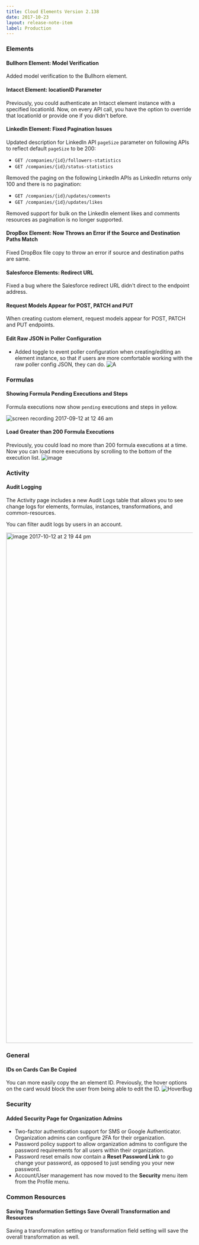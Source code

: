 ```yaml
---
title: Cloud Elements Version 2.138
date: 2017-10-23
layout: release-note-item
label: Production
---
```


### Elements

#### Bullhorn Element: Model Verification

Added model verification to the Bullhorn element.

#### Intacct Element: locationID Parameter

Previously, you could authenticate an Intacct element instance with a specified locationId. Now, on every API call, you have the option to override that locationId or provide one if you didn't before.

#### LinkedIn Element: Fixed Pagination Issues

Updated description for LinkedIn API `pageSize` parameter on following APIs to reflect default `pageSize` to be 200:

* `GET /companies/{id}/followers-statistics`
* `GET /companies/{id}/status-statistics`

Removed the paging on the following LinkedIn APIs as LinkedIn returns only 100 and there is no pagination:

* `GET /companies/{id}/updates/comments`
* `GET /companies/{id}/updates/likes`

Removed support for bulk on the LinkedIn element likes and comments resources as pagination is no longer supported.

#### DropBox Element: Now Throws an Error if the Source and Destination Paths Match

Fixed DropBox file copy to throw an error if source and destination paths are same.

#### Salesforce Elements: Redirect URL

Fixed a bug where the Salesforce redirect URL didn't direct to the endpoint address.

#### Request Models Appear for POST, PATCH and PUT

When creating custom element, request models appear for POST, PATCH and PUT endpoints.

#### Edit Raw JSON in Poller Configuration

* Added toggle to event poller configuration when creating/editing an element instance, so that if users are more comfortable working with the raw poller config JSON, they can do.
![A](https://cl.ly/2d2e2X2q0S12/Screen%20Recording%202017-09-28%20at%2001.41%20PM.gif)

### Formulas

#### Showing Formula Pending Executions and Steps

Formula executions now show `pending` executions and steps in yellow.

![screen recording 2017-09-12 at 12 46 am](https://user-images.githubusercontent.com/2327802/30398475-1fadcb18-9896-11e7-8438-24c95bcdc71b.gif)

#### Load Greater than 200 Formula Executions

Previously, you could load no more than 200 formula executions at a time. Now you can load more executions by scrolling to the bottom of the execution list.
![image](https://cl.ly/072m3p3N202v/Screen%20Recording%202017-09-27%20at%2011.38%20AM.gif)

### Activity

#### Audit Logging

The Activity page includes a new Audit Logs table that allows you to see change logs for elements, formulas, instances, transformations, and common-resources.

You can filter audit logs by users in an account.

<img width="1379" alt="image 2017-10-12 at 2 19 44 pm" src="https://user-images.githubusercontent.com/5649638/31517343-d92a40fc-af58-11e7-9485-f9eea1bd8b65.png">

### General

#### IDs on Cards Can Be Copied

You can more easily copy the an element ID.  Previously, the hover options on the card would block the user from being able to edit the ID.
![HoverBug](https://cl.ly/1f3d3s3I3D1h/Screen%20Recording%202017-09-28%20at%2001.40%20PM.gif)

### Security

#### Added Security Page for Organization Admins

* Two-factor authentication support for SMS or Google Authenticator.  Organization admins can configure 2FA for their organization.
* Password policy support to allow organization admins to configure the password requirements for all users within their organization.
* Password reset emails now contain a **Reset Password Link** to go change your password, as opposed to just sending you your new password.
* Account/User management has now moved to the **Security** menu item from the Profile menu.

### Common Resources

#### Saving Transformation Settings Save Overall Transformation and Resources

Saving a transformation setting or transformation field setting will save the overall transformation as well.
